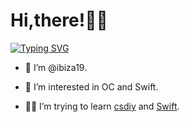 # Hi,there!👨‍🔧

[![Typing SVG](https://readme-typing-svg.herokuapp.com?font=Fira+Code&pause=1000&width=435&lines=Welcome%2C+this+is+ibiza19%F0%9F%98%81+)](https://git.io/typing-svg)

- 👋 I’m @ibiza19.

- 👀 I’m interested in OC and Swift.

- 👨‍🔧 I’m trying to learn [csdiy](https://csdiy.wiki/) and [Swift](https://swift.org/).
